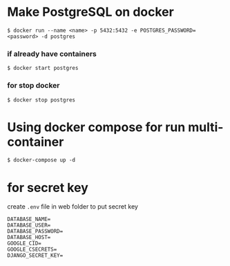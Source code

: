 # Make PostgreSQL on docker

``` terminal
$ docker run --name <name> -p 5432:5432 -e POSTGRES_PASSWORD=<password> -d postgres
```

### if already have containers

``` terminal
$ docker start postgres
```

### for stop docker

``` terminal
$ docker stop postgres
```

# Using docker compose for run multi-container

``` terminal
$ docker-compose up -d
```

# for secret key

create `.env` file in web folder to put secret key 

``` env
DATABASE_NAME=
DATABASE_USER=
DATABASE_PASSWORD=
DATABASE_HOST=
GOOGLE_CID=
GOOGLE_CSECRETS=
DJANGO_SECRET_KEY=
```